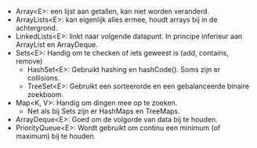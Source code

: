 - Array\<E>: een lijst aan getallen, kan niet worden veranderd.
- ArrayLists\<E>: kan eigenlijk alles ermee, houdt arrays bij in de achtergrond.
- LinkedLists\<E>: linkt naar volgende datapunt. In principe inferieur aan ArrayList en ArrayDeque.
- Sets\<E>: Handig om te checken of iets geweest is (add, contains, remove)
	- HashSet\<E>: Gebruikt hashing en hashCode(). Soms zijn er collisions.
	- TreeSet\<E>: Gebruikt een sorteerorde en een gebalanceerde binaire zoekboom.
- Map\<K, V>: Handig om dingen mee op te zoeken.
	- Net als bij Sets zijn er HashMaps en TreeMaps.
- ArrayDeque\<E>: Goed om de volgorde van data bij te houden.
- PriorityQueue\<E>: Wordt gebruikt om continu een minimum (of maximum) bij te houden.
